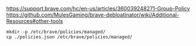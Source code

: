 https://support.brave.com/hc/en-us/articles/360039248271-Group-Policy
https://github.com/MulesGaming/brave-debloatinator/wiki/Additional-Resources#other-tools

```
mkdir -p /etc/brave/policies/managed/
cp ./policies.json /etc/brave/policies/managed/
```

